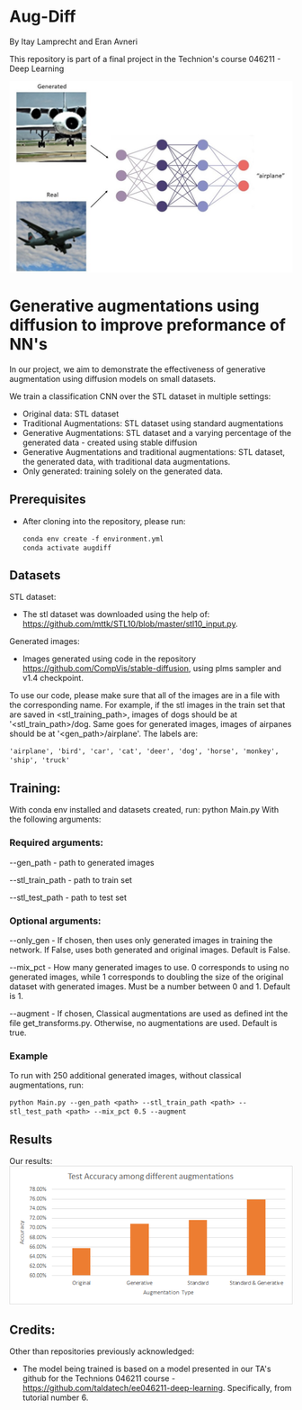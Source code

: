 # Aug-Diff
By Itay Lamprecht and Eran Avneri

This repository is part of a final project in the Technion's course 046211 - Deep Learning

![alt text](https://github.com/itlamp/Aug-Diff/blob/main/assets/intro_pic.JPG?raw=True)

# Generative augmentations using diffusion to improve preformance of NN's

In our project, we aim to demonstrate the effectiveness of generative augmentation using diffusion models on small datasets.

We train a classification CNN over the STL dataset in multiple settings:

 - Original data: STL dataset
 - Traditional Augmentations: STL dataset using standard augmentations
 - Generative Augmentations: STL dataset and a varying percentage of the generated data - created using stable diffusion
 - Generative Augmentations and traditional augmentations: STL dataset, the generated data, with traditional data augmentations.
 - Only generated:  training solely on the generated data.

## Prerequisites
 - After cloning into the repository, please run:
    
    ```
    conda env create -f environment.yml
    conda activate augdiff
    ```

## Datasets
STL dataset:
 - The stl dataset was downloaded using the help of: https://github.com/mttk/STL10/blob/master/stl10_input.py. 
 
 Generated images:
 -  Images generated using code in the repository https://github.com/CompVis/stable-diffusion, using plms sampler and v1.4 checkpoint.

To use our code, please make sure that all of the images are in a file with the corresponding name. For example, if the stl images in the train set that are saved in <stl_training_path>, images of dogs should be at '<stl_train_path>/dog. Same goes for generated images, images of airpanes should be at '<gen_path>/airplane'. The labels are:

```
'airplane', 'bird', 'car', 'cat', 'deer', 'dog', 'horse', 'monkey', 'ship', 'truck'
```

## Training:

With conda env installed and datasets created, run:
    python Main.py
With the following arguments:
### Required arguments:

--gen_path - path to generated images

--stl_train_path - path to train set

--stl_test_path - path to test set

### Optional arguments:
--only_gen - If chosen, then uses only generated images in training the network. If False, uses both generated and original images. Default is False.

--mix_pct - How many generated images to use. 0 corresponds to using no generated images, while 1 corresponds to doubling the size of the original dataset with generated images. Must be a number between 0 and 1. Default is 1.

--augment - If chosen, Classical augmentations are used as defined int the file get_transforms.py. Otherwise, no augmentations are used. Default is true.

### Example
To run with 250 additional generated images, without classical augmentations, run:

```
python Main.py --gen_path <path> --stl_train_path <path> --stl_test_path <path> --mix_pct 0.5 --augment 
```

## Results
Our results:
![alt text](https://github.com/itlamp/Aug-Diff/blob/main/assets/Results.png?raw=True)

## Credits:
Other than repositories previously acknowledged:
 - The model being trained is based on a model presented in our TA's github for the Technions 046211 course - https://github.com/taldatech/ee046211-deep-learning. Specifically, from tutorial number 6.
